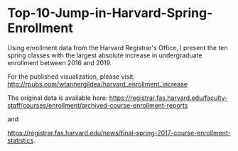 # Top-10-Jump-in-Harvard-Spring-Enrollment

Using enrollment data from the Harvard Registrar's Office, I present the ten spring classes with the largest absolute increase in undergraduate enrollment between 2016 and 2019.

For the published visualization, please visit: http://rpubs.com/wtannergildea/harvard_enrollment_increase

The original data is available here: 
https://registrar.fas.harvard.edu/faculty-staff/courses/enrollment/archived-course-enrollment-reports

and 

https://registrar.fas.harvard.edu/news/final-spring-2017-course-enrollment-statistics.


